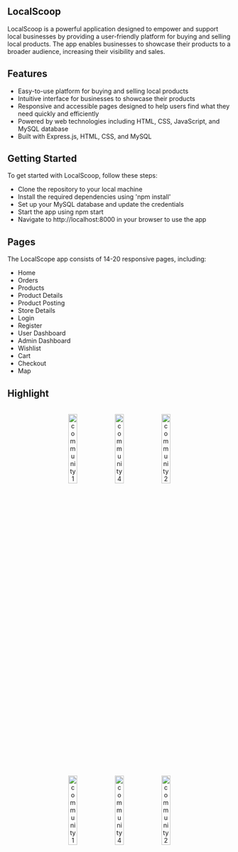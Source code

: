 ## LocalScoop

LocalScoop is a powerful application designed to empower and support local businesses by providing a user-friendly platform for buying and selling local products. The app enables businesses to showcase their products to a broader audience, increasing their visibility and sales.


## Features

* Easy-to-use platform for buying and selling local products
* Intuitive interface for businesses to showcase their products
* Responsive and accessible pages designed to help users find what they need quickly and efficiently
* Powered by web technologies including HTML, CSS, JavaScript, and MySQL database
* Built with Express.js, HTML, CSS, and MySQL


## Getting Started
To get started with LocalScoop, follow these steps:

* Clone the repository to your local machine
* Install the required dependencies using 'npm install'
* Set up your MySQL database and update the credentials 
* Start the app using npm start
* Navigate to http://localhost:8000 in your browser to use the app

## Pages
The LocalScope app consists of 14-20 responsive pages, including:

* Home
* Orders
* Products
* Product Details
* Product Posting 
* Store Details
* Login
* Register
* User Dashboard
* Admin Dashboard
* Wishlist
* Cart
* Checkout
* Map


## Highlight

<br>
<div align="center">
<img width="20%" alt="community1" src="https://user-images.githubusercontent.com/90425062/225234372-2e5208a7-2951-43c7-9240-eb8d21f31d52.png">
<img width="20%" alt="community4" src="https://user-images.githubusercontent.com/90425062/225234488-57a0d1b3-cd51-4a1d-a7a9-9be182273354.png">
<img width="20%" alt="community2" src="https://user-images.githubusercontent.com/90425062/225234534-52cabe87-d1c5-40f8-ab8b-3b43b01979a2.png">
</div>
<br>

<br>
<div align="center">
<img width="20%" alt="community1" src="https://user-images.githubusercontent.com/90425062/225234586-b07c3f67-46f1-41b2-b5c2-b33ebe20a7f5.png">
<img width="20%" alt="community4" src="https://user-images.githubusercontent.com/90425062/225234636-a5e4d367-ab7b-452b-8b83-c3d80d70099a.png">
<img width="20%" alt="community2" src="https://user-images.githubusercontent.com/90425062/225234689-c60de2e7-1f89-4a64-a6c4-fd448bb1c9a5.png">
</div>
<br>

